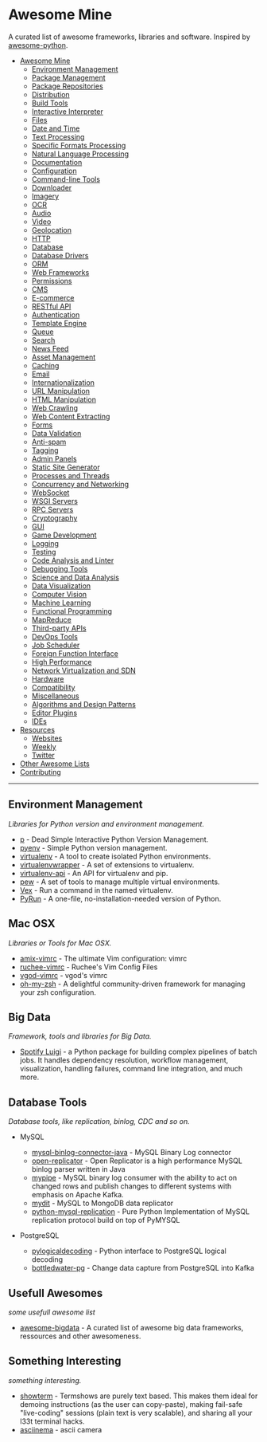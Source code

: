 # Awesome Mine

A curated list of awesome frameworks, libraries and software. Inspired by [awesome-python](https://github.com/vinta/awesome-python).

- [Awesome Mine](#awesome-mine)
    - [Environment Management](#environment-management)
    - [Package Management](#package-management)
    - [Package Repositories](#package-repositories)
    - [Distribution](#distribution)
    - [Build Tools](#build-tools)
    - [Interactive Interpreter](#interactive-interpreter)
    - [Files](#files)
    - [Date and Time](#date-and-time)
    - [Text Processing](#text-processing)
    - [Specific Formats Processing](#specific-formats-processing)
    - [Natural Language Processing](#natural-language-processing)
    - [Documentation](#documentation)
    - [Configuration](#configuration)
    - [Command-line Tools](#command-line-tools)
    - [Downloader](#downloader)
    - [Imagery](#imagery)
    - [OCR](#ocr)
    - [Audio](#audio)
    - [Video](#video)
    - [Geolocation](#geolocation)
    - [HTTP](#http)
    - [Database](#database)
    - [Database Drivers](#database-drivers)
    - [ORM](#orm)
    - [Web Frameworks](#web-frameworks)
    - [Permissions](#permissions)
    - [CMS](#cms)
    - [E-commerce](#e-commerce)
    - [RESTful API](#restful-api)
    - [Authentication](#authentication)
    - [Template Engine](#template-engine)
    - [Queue](#queue)
    - [Search](#search)
    - [News Feed](#news-feed)
    - [Asset Management](#asset-management)
    - [Caching](#caching)
    - [Email](#email)
    - [Internationalization](#internationalization)
    - [URL Manipulation](#url-manipulation)
    - [HTML Manipulation](#html-manipulation)
    - [Web Crawling](#web-crawling)
    - [Web Content Extracting](#web-content-extracting)
    - [Forms](#forms)
    - [Data Validation](#data-validation)
    - [Anti-spam](#anti-spam)
    - [Tagging](#tagging)
    - [Admin Panels](#admin-panels)
    - [Static Site Generator](#static-site-generator)
    - [Processes and Threads](#processes-and-threads)
    - [Concurrency and Networking](#concurrency-and-networking)
    - [WebSocket](#websocket)
    - [WSGI Servers](#wsgi-servers)
    - [RPC Servers](#rpc-servers)
    - [Cryptography](#cryptography)
    - [GUI](#gui)
    - [Game Development](#game-development)
    - [Logging](#logging)
    - [Testing](#testing)
    - [Code Analysis and Linter](#code-analysis-and-linter)
    - [Debugging Tools](#debugging-tools)
    - [Science and Data Analysis](#science-and-data-analysis)
    - [Data Visualization](#data-visualization)
    - [Computer Vision](#computer-vision)
    - [Machine Learning](#machine-learning)
    - [Functional Programming](#functional-programming)
    - [MapReduce](#mapreduce)
    - [Third-party APIs](#third-party-apis)
    - [DevOps Tools](#devops-tools)
    - [Job Scheduler](#job-scheduler)
    - [Foreign Function Interface](#foreign-function-interface)
    - [High Performance](#high-performance)
    - [Network Virtualization and SDN](#network-virtualization-and-sdn)
    - [Hardware](#hardware)
    - [Compatibility](#compatibility)
    - [Miscellaneous](#miscellaneous)
    - [Algorithms and Design Patterns](#algorithms-and-design-patterns)
    - [Editor Plugins](#editor-plugins)
    - [IDEs](#ides)
- [Resources](#resources)
    - [Websites](#websites)
    - [Weekly](#weekly)
    - [Twitter](#twitter)
- [Other Awesome Lists](#other-awesome-lists)
- [Contributing](#contributing)

- - -

## Environment Management

*Libraries for Python version and environment management.*

* [p](https://github.com/qw3rtman/p) - Dead Simple Interactive Python Version Management.
* [pyenv](https://github.com/yyuu/pyenv) - Simple Python version management.
* [virtualenv](https://pypi.python.org/pypi/virtualenv) - A tool to create isolated Python environments.
* [virtualenvwrapper](https://pypi.python.org/pypi/virtualenvwrapper) - A set of extensions to virtualenv.
* [virtualenv-api](https://github.com/sjkingo/virtualenv-api) - An API for virtualenv and pip.
* [pew](https://pypi.python.org/pypi/pew/) - A set of tools to manage multiple virtual environments.
* [Vex](https://github.com/sashahart/vex) - Run a command in the named virtualenv.
* [PyRun](https://www.egenix.com/products/python/PyRun/) - A one-file, no-installation-needed version of Python.

## Mac OSX

*Libraries or Tools for Mac OSX.*

* [amix-vimrc](https://github.com/amix/vimrc) - The ultimate Vim configuration: vimrc 
* [ruchee-vimrc](https://github.com/ruchee/vimrc) - Ruchee's Vim Config Files 
* [vgod-vimrc](https://github.com/vgod/vimrc) - vgod's vimrc 
* [oh-my-zsh](https://github.com/robbyrussell/oh-my-zsh) - A delightful community-driven framework for managing your zsh configuration.

## Big Data

*Framework, tools and libraries for Big Data.*

* [Spotify Luigi](https://github.com/spotify/luigi) - a Python package for building complex pipelines of batch jobs. It handles dependency resolution, workflow management, visualization, handling failures, command line integration, and much more.

## Database Tools

*Database tools, like replication, binlog, CDC and so on.*

* MySQL
    * [mysql-binlog-connector-java](https://github.com/shyiko/mysql-binlog-connector-java) - MySQL Binary Log connector
    * [open-replicator](https://github.com/whitesock/open-replicator) -  Open Replicator is a high performance MySQL binlog parser written in Java
    * [mypipe](https://github.com/mardambey/mypipe) - MySQL binary log consumer with the ability to act on changed rows and publish changes to different systems with emphasis on Apache Kafka. 
    * [mydit](https://github.com/ngocdaothanh/mydit) - MySQL to MongoDB data replicator 
    * [python-mysql-replication](https://github.com/noplay/python-mysql-replication) - Pure Python Implementation of MySQL replication protocol build on top of PyMYSQL

* PostgreSQL
    * [pylogicaldecoding](https://github.com/lisael/pylogicaldecoding) - Python interface to PostgreSQL logical decoding 
    * [bottledwater-pg](https://github.com/confluentinc/bottledwater-pg) - Change data capture from PostgreSQL into Kafka 
    
## Usefull Awesomes

*some usefull awesome list*

* [awesome-bigdata](https://github.com/onurakpolat/awesome-bigdata) - A curated list of awesome big data frameworks, ressources and other awesomeness. 
    
## Something Interesting

*something interesting.*

* [showterm](http://showterm.io/) - Termshows are purely text based. This makes them ideal for demoing instructions (as the user can copy-paste), making fail-safe "live-coding" sessions (plain text is very scalable), and sharing all your l33t terminal hacks.
* [asciinema](https://asciinema.org/) - ascii camera